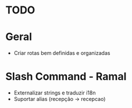 # TODO

# Geral
  * Criar rotas bem definidas e organizadas

# Slash Command - Ramal
  * Externalizar strings e traduzir i18n
  * Suportar alias (recepção -> recepcao)
